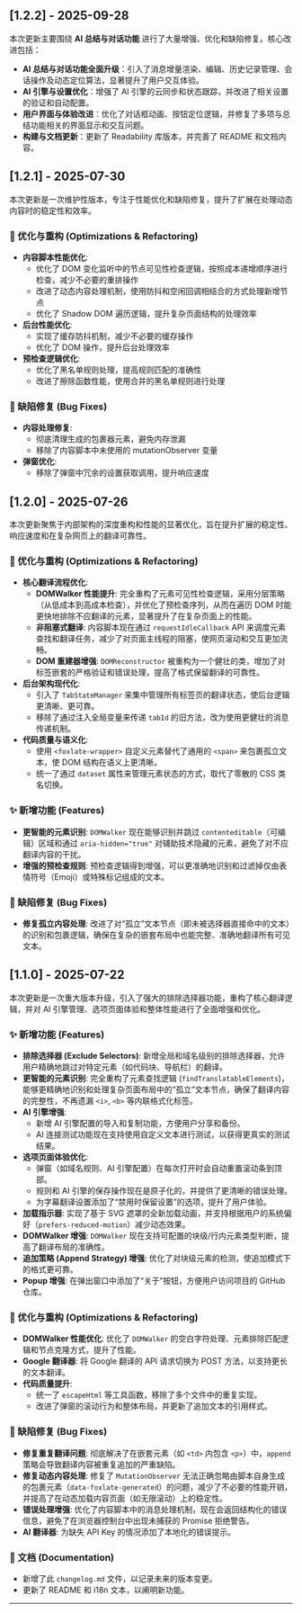 ## [1.2.2] - 2025-09-28

本次更新主要围绕 **AI 总结与对话功能** 进行了大量增强、优化和缺陷修复。核心改进包括：

- **AI 总结与对话功能全面升级**：引入了消息增量渲染、编辑、历史记录管理、会话操作及动态定位算法，显著提升了用户交互体验。
- **AI 引擎与设置优化**：增强了 AI 引擎的云同步和状态跟踪，并改进了相关设置的验证和自动配置。
- **用户界面与体验改进**：优化了对话框动画、按钮定位逻辑，并修复了多项与总结功能相关的界面显示和交互问题。
- **构建与文档更新**：更新了 Readability 库版本，并完善了 README 和文档内容。

## [1.2.1] - 2025-07-30

本次更新是一次维护性版本，专注于性能优化和缺陷修复，提升了扩展在处理动态内容时的稳定性和效率。

### 🚀 优化与重构 (Optimizations & Refactoring)

- **内容脚本性能优化**:
  - 优化了 DOM 变化监听中的节点可见性检查逻辑，按照成本递增顺序进行检查，减少不必要的重排操作
  - 改进了动态内容处理机制，使用防抖和空闲回调相结合的方式处理新增节点
  - 优化了 Shadow DOM 遍历逻辑，提升复杂页面结构的处理效率
- **后台性能优化**:
  - 实现了缓存防抖机制，减少不必要的缓存操作
  - 优化了 DOM 操作，提升后台处理效率
- **预检查逻辑优化**:
  - 优化了黑名单规则处理，提高规则匹配的准确性
  - 改进了擦除函数性能，使用合并的黑名单规则进行处理

### 🐞 缺陷修复 (Bug Fixes)

- **内容处理修复**:
  - 彻底清理生成的包裹器元素，避免内存泄漏
  - 移除了内容脚本中未使用的 mutationObserver 变量
- **弹窗优化**:
  - 移除了弹窗中冗余的设置获取调用，提升响应速度

## [1.2.0] - 2025-07-26

本次更新聚焦于内部架构的深度重构和性能的显著优化，旨在提升扩展的稳定性、响应速度和在复杂网页上的翻译可靠性。

### 🚀 优化与重构 (Optimizations & Refactoring)

- **核心翻译流程优化**:
  - **DOMWalker 性能提升**: 完全重构了元素可见性检查逻辑，采用分层策略（从低成本到高成本检查），并优化了预检查序列，从而在遍历 DOM 时能更快地排除不应翻译的元素，显著提升了在复杂页面上的性能。
  - **非阻塞式翻译**: 内容脚本现在通过 `requestIdleCallback` API 来调度元素查找和翻译任务，减少了对页面主线程的阻塞，使网页滚动和交互更加流畅。
  - **DOM 重建器增强**: `DOMReconstructor` 被重构为一个健壮的类，增加了对标签嵌套的严格验证和错误处理，提高了格式保留翻译的可靠性。
- **后台架构现代化**:
  - 引入了 `TabStateManager` 来集中管理所有标签页的翻译状态，使后台逻辑更清晰、更可靠。
  - 移除了通过注入全局变量来传递 `tabId` 的旧方法，改为使用更健壮的消息传递机制。
- **代码质量与语义化**:
  - 使用 `<foxlate-wrapper>` 自定义元素替代了通用的 `<span>` 来包裹孤立文本，使 DOM 结构在语义上更清晰。
  - 统一了通过 `dataset` 属性来管理元素状态的方式，取代了零散的 CSS 类名切换。

### ✨ 新增功能 (Features)

- **更智能的元素识别**: `DOMWalker` 现在能够识别并跳过 `contenteditable`（可编辑）区域和通过 `aria-hidden="true"` 对辅助技术隐藏的元素，避免了对不应翻译内容的干扰。
- **增强的预检查规则**: 预检查逻辑得到增强，可以更准确地识别和过滤掉仅由表情符号（Emoji）或特殊标记组成的文本。

### 🐞 缺陷修复 (Bug Fixes)

- **修复孤立内容处理**: 改进了对“孤立”文本节点（即未被选择器直接命中的文本）的识别和包裹逻辑，确保在复杂的嵌套布局中也能完整、准确地翻译所有可见文本。

## [1.1.0] - 2025-07-22

本次更新是一次重大版本升级，引入了强大的排除选择器功能，重构了核心翻译逻辑，并对 AI 引擎管理、选项页面体验和整体性能进行了全面增强和优化。

### ✨ 新增功能 (Features)

- **排除选择器 (Exclude Selectors)**: 新增全局和域名级别的排除选择器，允许用户精确地跳过对特定元素（如代码块、导航栏）的翻译。
- **更智能的元素识别**: 完全重构了元素查找逻辑 (`findTranslatableElements`)，能够更精确地识别和处理复杂页面布局中的“孤立”文本节点，确保了翻译内容的完整性，不再遗漏 `<i>`, `<b>` 等内联格式化标签。
- **AI 引擎增强**:
  - 新增 AI 引擎配置的导入和复制功能，方便用户分享和备份。
  - AI 连接测试功能现在支持使用自定义文本进行测试，以获得更真实的测试结果。
- **选项页面体验优化**:
  - 弹窗（如域名规则、AI 引擎配置）在每次打开时会自动重置滚动条到顶部。
  - 规则和 AI 引擎的保存操作现在是原子化的，并提供了更清晰的错误处理。
  - 为字幕翻译设置添加了“禁用时保留设置”的选项，提升了用户体验。
- **加载指示器**: 实现了基于 SVG 遮罩的全新加载动画，并支持根据用户的系统偏好（`prefers-reduced-motion`）减少动态效果。
- **DOMWalker 增强**: `DOMWalker` 现在支持可配置的块级/行内元素类型判断，提高了翻译布局的准确性。
- **追加策略 (Append Strategy) 增强**: 优化了对块级元素的检测，使追加模式下的格式更可靠。
- **Popup 增强**: 在弹出窗口中添加了“关于”按钮，方便用户访问项目的 GitHub 仓库。

### 🚀 优化与重构 (Optimizations & Refactoring)

- **DOMWalker 性能优化**: 优化了 `DOMWalker` 的空白字符处理、元素排除匹配逻辑和节点克隆方式，提升了性能。
- **Google 翻译器**: 将 Google 翻译的 API 请求切换为 POST 方法，以支持更长的文本翻译。
- **代码质量提升**:
  - 统一了 `escapeHtml` 等工具函数，移除了多个文件中的重复实现。
  - 改进了弹窗的滚动行为和整体布局，并更新了追加文本的引用样式。

### 🐞 缺陷修复 (Bug Fixes)

- **修复重复翻译问题**: 彻底解决了在嵌套元素（如 `<td>` 内包含 `<p>`）中，`append` 策略会导致翻译内容被重复追加的严重缺陷。
- **修复动态内容处理**: 修复了 `MutationObserver` 无法正确忽略由脚本自身生成的包裹元素（`data-foxlate-generated`）的问题，减少了不必要的性能开销，并提高了在动态加载内容页面（如无限滚动）上的稳定性。
- **错误处理增强**: 优化了内容脚本中的消息处理机制，现在会返回结构化的错误信息，避免了在浏览器控制台中出现未捕获的 Promise 拒绝警告。
- **AI 翻译器**: 为缺失 API Key 的情况添加了本地化的错误提示。

### 📝 文档 (Documentation)

- 新增了此 `changelog.md` 文件，以记录未来的版本变更。
- 更新了 README 和 i18n 文本，以阐明新功能。

---